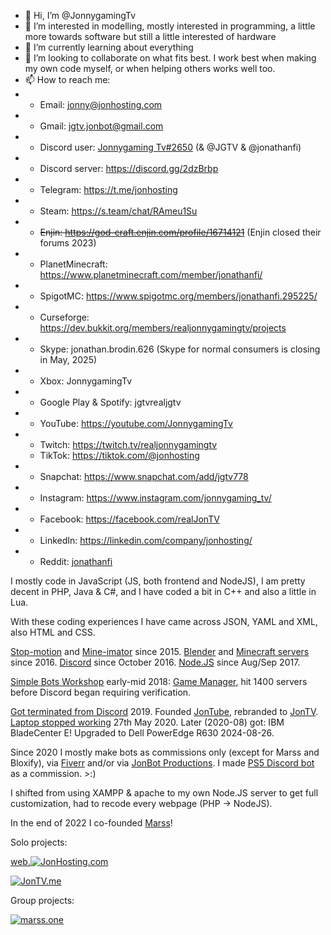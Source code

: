 - 👋 Hi, I’m @JonnygamingTv
- 👀 I’m interested in modelling, mostly interested in programming, a little more towards software but still a little interested of hardware
- 🌱 I’m currently learning about everything
- 💞️ I’m looking to collaborate on what fits best. I work best when making my own code myself, or when helping others works well too.
- 📫 How to reach me: 
-  - Email: jonny@jonhosting.com
-  - Gmail: jgtv.jonbot@gmail.com
-  - Discord user: [Jonnygaming Tv#2650](https://discord.com/users/614357269617967114) (& @JGTV & @jonathanfi)
-  - Discord server: https://discord.gg/2dzBrbp
-  - Telegram: https://t.me/jonhosting
-  - Steam: https://s.team/chat/RAmeu1Su
-  - ~~Enjin: https://god-craft.enjin.com/profile/16714121~~ (Enjin closed their forums 2023)
-  - PlanetMinecraft: https://www.planetminecraft.com/member/jonathanfi/
-  - SpigotMC: https://www.spigotmc.org/members/jonathanfi.295225/
-  - Curseforge: https://dev.bukkit.org/members/realjonnygamingtv/projects
-  - Skype: jonathan.brodin.626 (Skype for normal consumers is closing in May, 2025)
-  - Xbox: JonnygamingTv
-  - Google Play & Spotify: jgtvrealjgtv
-  - YouTube: https://youtube.com/JonnygamingTv
-  - Twitch: https://twitch.tv/realjonnygamingtv
   - TikTok: https://tiktok.com/@jonhosting
-  - Snapchat: https://www.snapchat.com/add/jgtv778
-  - Instagram: https://www.instagram.com/jonnygaming_tv/
-  - Facebook: https://facebook.com/realJonTV
-  - LinkedIn: https://linkedin.com/company/jonhosting/
-  - Reddit: [jonathanfi](https://www.reddit.com/user/jonathanfi)

I mostly code in JavaScript (JS, both frontend and NodeJS), I am pretty decent in PHP, Java & C#, and I have coded a bit in C++ and also a little in Lua.

With these coding experiences I have came across JSON, YAML and XML, also HTML and CSS.

[Stop-motion](https://www.youtube.com/playlist?list=PL_R3rHy5fP3yaEopmn4xgtf4iKoWubFrT) and [Mine-imator](https://www.youtube.com/playlist?list=PL_R3rHy5fP3z-_BPLMMoOxL_YvIiSFdK2) since 2015. [Blender](https://youtu.be/V3FI8r6kKPI?si=mZNgtAo05o8BFLPv) and [Minecraft servers](https://minecraft.net/download) since 2016. [Discord](https://discord.com) since October 2016.
[Node.JS](https://nodejs.org/) since Aug/Sep 2017.

[Simple Bots Workshop](https://jonhosting.com/SBW) early-mid 2018:
[Game Manager](https://jonhosting.com/SBW/GM), hit 1400 servers before Discord began requiring verification.

[Got terminated from Discord](https://jontv.me/4R3axSdr) 2019. 
Founded [JonTube](https://jontube.jonhosting.com), rebranded to [JonTV](https://JonTV.me).
[Laptop stopped working](https://community.acer.com/en/discussion/602921/my-aspire-e5-551-t9mg-laptop-keeps-shutting-off/) 27th May 2020. Later (2020-08) got: IBM BladeCenter E! Upgraded to Dell PowerEdge R630 2024-08-26.

Since 2020 I mostly make bots as commissions only (except for Marss and Bloxify), via [Fiverr](https://fiverr.com/jonnygamingtv) and/or via [JonBot Productions](https://discord.gg/pebGq4zFaB).
I made [PS5 Discord bot](https://www.techtimes.com/articles/254529/20201126/ps5-stock-availability-discord-bot-heres-notified-playstation-5-restock.htm) as a commission. >:)

I shifted from using XAMPP & apache to my own Node.JS server to get full customization, had to recode every webpage (PHP -> NodeJS).

In the end of 2022 I co-founded [Marss](https://marss.jonhosting.com)!

Solo projects:

[web.![JonHosting](https://jonhosting.com/JonHosting_Logo.png).com](https://JonHosting.com)

[![JonTV.me](https://jontv.me/JonTV/JonTVme_light.svg)](https://JonTV.me)

Group projects:

[![marss.one](https://marss.jonhosting.com/ico/Mmarss2.png)](https://marss.jonhosting.com)

<!---
JonnygamingTv/JonnygamingTv is a ✨ special ✨ repository because its `README.md` (this file) appears on your GitHub profile.
You can click the Preview link to take a look at your changes.
--->
